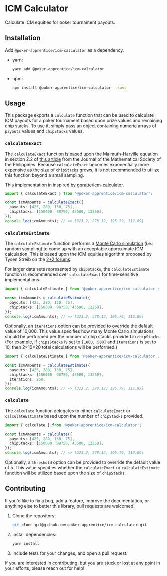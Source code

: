 # ICM Calculator

Calculate ICM equities for poker tournament payouts.

## Installation

Add `@poker-apprentice/icm-calculator` as a dependency.

- yarn:
  ```bash
  yarn add @poker-apprentice/icm-calculator
  ```
- npm:
  ```bash
  npm install @poker-apprentice/icm-calculator --save
  ```

## Usage

This package exports a `calculate` function that can be used to calculate ICM payouts for a poker tournament based upon prize values and remaining chip stacks. To use it, simply pass an object containing numeric arrays of `payouts` values and `chipStacks` values.

### `calculateExact`

The `calculateExact` function is based upon the Malmuth-Harville equation in section 2.2 of [this article](http://mathsociety.ph/matimyas/images/vol43/MarfilMatimyas.pdf) from the Journal of the Mathematical Society of the Philippines. Because `calculateExact` becomes exponentially more expensive as the size of `chipStacks` grows, it is not recommended to utilize this function beyond a small sampling.

This implementation in inspired by [gpratte/icm-calculator](https://github.com/gpratte/icm-calculator).

```ts
import { calculateExact } from '@poker-apprentice/icm-calculator';

const icmAmounts = calculateExact({
  payouts: [425, 280, 130, 75],
  chipStacks: [150000, 98750, 45500, 13250],
});
console.log(icmAmounts); // => [323.2, 278.12, 195.79, 112.89]
```

### `calculateEstimate`

The `calculateEstimate` function performs a [Monte Carlo simulation](https://en.wikipedia.org/wiki/Monte_Carlo_method) (i.e.: random sampling) to come up with an acceptable approximate ICM calculation. This is based upon the ICM equities algorithm proposed by Tysen Streib on the [2+2 forums](https://forumserver.twoplustwo.com/15/poker-theory-amp-gto/new-algorithm-calculate-icm-large-tournaments-1098489/).

For larger data sets represented by `chipStacks`, the `calculateEstimate` function is recommended over `calculateExact` for time-sensitive implementations.

```ts
import { calculateEstimate } from '@poker-apprentice/icm-calculator';

const icmAmounts = calculateEstimate({
  payouts: [425, 280, 130, 75],
  chipStacks: [150000, 98750, 45500, 13250],
});
console.log(icmAmounts); // => [323.2, 278.12, 195.79, 112.89]
```

Optionally, an `iterations` option can be provided to override the default value of 10,000. This value specifies how many Monte Carlo simulations should be performed per the number of chip stacks provided in `chipStacks`. (For example, if `chipsStacks` is set to `[1000, 500]` and `iterations` is set to 10, then 2×10=20 total calculations will be performed.)

```ts
import { calculateEstimate } from '@poker-apprentice/icm-calculator';

const icmAmounts = calculateEstimate({
  payouts: [425, 280, 130, 75],
  chipStacks: [150000, 98750, 45500, 13250],
  iterations: 250,
});
console.log(icmAmounts); // => [323.2, 278.12, 195.79, 112.89]
```

### `calculate`

The `calculate` function delegates to either `calculateExact` or `calculateEstimate` based upon the number of `chipStacks` provided.

```ts
import { calculate } from '@poker-apprentice/icm-calculator';

const icmAmounts = calculate({
  payouts: [425, 280, 130, 75],
  chipStacks: [150000, 98750, 45500, 13250],
});
console.log(icmAmounts); // => [323.2, 278.12, 195.79, 112.89]
```

Optionally, a `threshold` option can be provided to override the default value of 5. This value specifies whether the `calculateExact` or `calculateEstimate` function will be utilized based upon the size of `chipStacks`.

## Contributing

If you'd like to fix a bug, add a feature, improve the documentation, or anything else to better this library, pull requests are welcomed!

1. Clone the repository:
   ```bash
   git clone git@github.com:poker-apprentice/icm-calculator.git
   ```
1. Install dependencies:
   ```bash
   yarn install
   ```
1. Include tests for your changes, and open a pull request.

If you are interested in contributing, but you are stuck or lost at any point in your efforts, please reach out for help!
